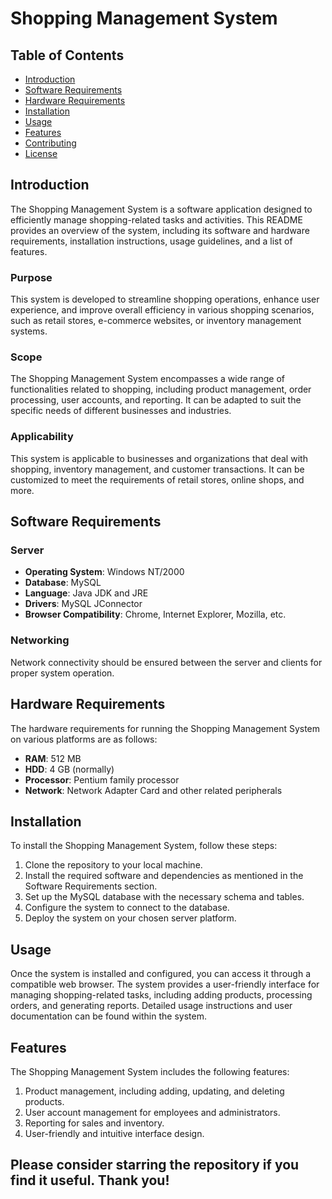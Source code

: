 # Shopping Management System

## Table of Contents

- [Introduction](#introduction)
- [Software Requirements](#software-requirements)
- [Hardware Requirements](#hardware-requirements)
- [Installation](#installation)
- [Usage](#usage)
- [Features](#features)
- [Contributing](#contributing)
- [License](#license)

## Introduction

The Shopping Management System is a software application designed to efficiently manage shopping-related tasks and activities. This README provides an overview of the system, including its software and hardware requirements, installation instructions, usage guidelines, and a list of features. 

### Purpose

This system is developed to streamline shopping operations, enhance user experience, and improve overall efficiency in various shopping scenarios, such as retail stores, e-commerce websites, or inventory management systems.

### Scope

The Shopping Management System encompasses a wide range of functionalities related to shopping, including product management, order processing, user accounts, and reporting. It can be adapted to suit the specific needs of different businesses and industries.

### Applicability

This system is applicable to businesses and organizations that deal with shopping, inventory management, and customer transactions. It can be customized to meet the requirements of retail stores, online shops, and more.

## Software Requirements

### Server

- **Operating System**: Windows NT/2000
- **Database**: MySQL
- **Language**: Java JDK and JRE
- **Drivers**: MySQL JConnector
- **Browser Compatibility**: Chrome, Internet Explorer, Mozilla, etc.

### Networking

Network connectivity should be ensured between the server and clients for proper system operation.

## Hardware Requirements

The hardware requirements for running the Shopping Management System on various platforms are as follows:

- **RAM**: 512 MB
- **HDD**: 4 GB (normally)
- **Processor**: Pentium family processor
- **Network**: Network Adapter Card and other related peripherals

## Installation

To install the Shopping Management System, follow these steps:

1. Clone the repository to your local machine.
2. Install the required software and dependencies as mentioned in the Software Requirements section.
3. Set up the MySQL database with the necessary schema and tables.
4. Configure the system to connect to the database.
5. Deploy the system on your chosen server platform.

## Usage

Once the system is installed and configured, you can access it through a compatible web browser. The system provides a user-friendly interface for managing shopping-related tasks, including adding products, processing orders, and generating reports. Detailed usage instructions and user documentation can be found within the system.

## Features

The Shopping Management System includes the following features:

1. Product management, including adding, updating, and deleting products.
2. User account management for employees and administrators.
3. Reporting for sales and inventory.
4. User-friendly and intuitive interface design.

## Please consider starring the repository if you find it useful. Thank you!
